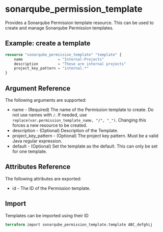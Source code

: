 # sonarqube_permission_template

Provides a Sonarqube Permission template resource. This can be used to create and manage Sonarqube Permission
templates.

## Example: create a template

```terraform
resource "sonarqube_permission_template" "template" {
    name                = "Internal-Projects"
    description         = "These are internal projects"
    project_key_pattern = "internal.*"
}
```

## Argument Reference

The following arguments are supported:

- name - (Required) The name of the Permission template to create. Do not use names with `/`. If needed, use `replace(var.permission_template_name, "/", "_")`. Changing this forces a new resource to be created. 
- description - (Optional) Description of the Template.
- project_key_pattern - (Optional) The project key pattern. Must be a valid Java regular expression.
- default - (Optional) Set the template as the default. This can only be set for one template.

## Attributes Reference

The following attributes are exported:

- id - The ID of the Permission template.

## Import

Templates can be imported using their ID

```terraform
terraform import sonarqube_permission_template.template ABC_defghij
```
